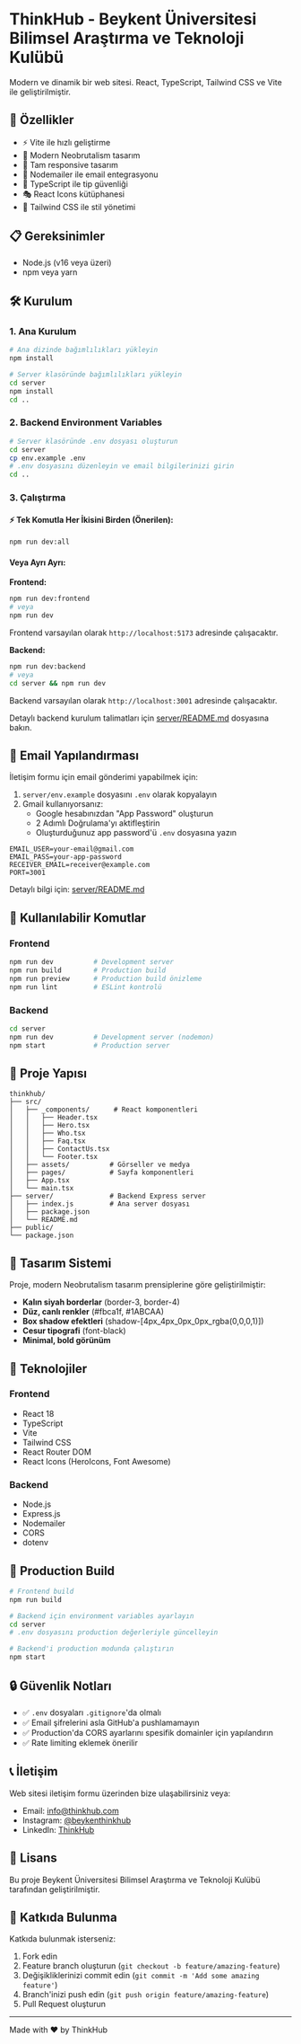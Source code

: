 # ThinkHub - Beykent Üniversitesi Bilimsel Araştırma ve Teknoloji Kulübü

Modern ve dinamik bir web sitesi. React, TypeScript, Tailwind CSS ve Vite ile geliştirilmiştir.

## 🚀 Özellikler

- ⚡️ Vite ile hızlı geliştirme
- 🎨 Modern Neobrutalism tasarım
- 📱 Tam responsive tasarım
- 📧 Nodemailer ile email entegrasyonu
- 🎯 TypeScript ile tip güvenliği
- 🎭 React Icons kütüphanesi
- 🌈 Tailwind CSS ile stil yönetimi

## 📋 Gereksinimler

- Node.js (v16 veya üzeri)
- npm veya yarn

## 🛠️ Kurulum

### 1. Ana Kurulum

```bash
# Ana dizinde bağımlılıkları yükleyin
npm install

# Server klasöründe bağımlılıkları yükleyin
cd server
npm install
cd ..
```

### 2. Backend Environment Variables

```bash
# Server klasöründe .env dosyası oluşturun
cd server
cp env.example .env
# .env dosyasını düzenleyin ve email bilgilerinizi girin
cd ..
```

### 3. Çalıştırma

#### ⚡ Tek Komutla Her İkisini Birden (Önerilen):
```bash
npm run dev:all
```

#### Veya Ayrı Ayrı:

**Frontend:**
```bash
npm run dev:frontend
# veya
npm run dev
```
Frontend varsayılan olarak `http://localhost:5173` adresinde çalışacaktır.

**Backend:**
```bash
npm run dev:backend
# veya
cd server && npm run dev
```
Backend varsayılan olarak `http://localhost:3001` adresinde çalışacaktır.

Detaylı backend kurulum talimatları için [server/README.md](server/README.md) dosyasına bakın.

## 📧 Email Yapılandırması

İletişim formu için email gönderimi yapabilmek için:

1. `server/env.example` dosyasını `.env` olarak kopyalayın
2. Gmail kullanıyorsanız:
   - Google hesabınızdan "App Password" oluşturun
   - 2 Adımlı Doğrulama'yı aktifleştirin
   - Oluşturduğunuz app password'ü `.env` dosyasına yazın

```env
EMAIL_USER=your-email@gmail.com
EMAIL_PASS=your-app-password
RECEIVER_EMAIL=receiver@example.com
PORT=3001
```

Detaylı bilgi için: [server/README.md](server/README.md)

## 🎯 Kullanılabilir Komutlar

### Frontend

```bash
npm run dev          # Development server
npm run build        # Production build
npm run preview      # Production build önizleme
npm run lint         # ESLint kontrolü
```

### Backend

```bash
cd server
npm run dev          # Development server (nodemon)
npm start            # Production server
```

## 📁 Proje Yapısı

```
thinkhub/
├── src/
│   ├── _components/      # React komponentleri
│   │   ├── Header.tsx
│   │   ├── Hero.tsx
│   │   ├── Who.tsx
│   │   ├── Faq.tsx
│   │   ├── ContactUs.tsx
│   │   └── Footer.tsx
│   ├── assets/          # Görseller ve medya
│   ├── pages/           # Sayfa komponentleri
│   ├── App.tsx
│   └── main.tsx
├── server/              # Backend Express server
│   ├── index.js         # Ana server dosyası
│   ├── package.json
│   └── README.md
├── public/
└── package.json
```

## 🎨 Tasarım Sistemi

Proje, modern Neobrutalism tasarım prensiplerine göre geliştirilmiştir:

- **Kalın siyah borderlar** (border-3, border-4)
- **Düz, canlı renkler** (#fbca1f, #1ABCAA)
- **Box shadow efektleri** (shadow-[4px_4px_0px_0px_rgba(0,0,0,1)])
- **Cesur tipografi** (font-black)
- **Minimal, bold görünüm**

## 🔧 Teknolojiler

### Frontend
- React 18
- TypeScript
- Vite
- Tailwind CSS
- React Router DOM
- React Icons (HeroIcons, Font Awesome)

### Backend
- Node.js
- Express.js
- Nodemailer
- CORS
- dotenv

## 🚀 Production Build

```bash
# Frontend build
npm run build

# Backend için environment variables ayarlayın
cd server
# .env dosyasını production değerleriyle güncelleyin

# Backend'i production modunda çalıştırın
npm start
```

## 🔒 Güvenlik Notları

- ✅ `.env` dosyaları `.gitignore`'da olmalı
- ✅ Email şifrelerini asla GitHub'a pushlamamayın
- ✅ Production'da CORS ayarlarını spesifik domainler için yapılandırın
- ✅ Rate limiting eklemek önerilir

## 📞 İletişim

Web sitesi iletişim formu üzerinden bize ulaşabilirsiniz veya:

- Email: info@thinkhub.com
- Instagram: [@beykenthinkhub](https://www.instagram.com/beykenthinkhub)
- LinkedIn: [ThinkHub](https://www.linkedin.com/company/thinkhub)

## 📄 Lisans

Bu proje Beykent Üniversitesi Bilimsel Araştırma ve Teknoloji Kulübü tarafından geliştirilmiştir.

## 🤝 Katkıda Bulunma

Katkıda bulunmak isterseniz:

1. Fork edin
2. Feature branch oluşturun (`git checkout -b feature/amazing-feature`)
3. Değişikliklerinizi commit edin (`git commit -m 'Add some amazing feature'`)
4. Branch'inizi push edin (`git push origin feature/amazing-feature`)
5. Pull Request oluşturun

---

Made with ❤️ by ThinkHub
